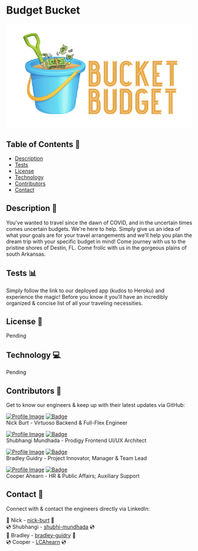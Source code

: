 
# Budget Bucket

![Brand Image](./public/assets/welcome/Screen_Shot_2020-10-26_at_5.19.28_PM-removebg-preview.png)

## Table of Contents :file_folder:
- [Description](#description)
- [Tests](#tests)
- [License](#license)
- [Technology](#technology)
- [Contributors](#contributors)
- [Contact](#contact)

## Description :book:
  You've wanted to travel since the dawn of COVID, and in the uncertain times comes uncertain budgets. We're here to help. Simply give us an idea of what your goals are for your travel arrangements and we'll help you plan the dream trip with your specific budget in mind! Come journey with us to the pristine shores of Destin, FL. Come frolic with us in the gorgeous plains of south Arkansas.


## Tests :bar_chart:
Simply follow the link to our deployed app (kudos to Heroku) and experience the magic! Before you know it you'll have an incredibly organized & concise list of all your traveling necessities.


## License :page_with_curl:
Pending


## Technology :computer:
Pending


## Contributors :milky_way:

Get to know our engineers & keep up with their latest updates via GitHub:


<a href="https://github.com/nbur4556">![Profile Image](https://github.com/nbur4556.png?size=50)</a>
<a href="https://github.com/nbur4556">![Badge](https://img.shields.io/badge/Github-nbur4556-4cbbb9)</a>
<br>
Nick Burt - Virtuoso Backend & Full-Flex Engineer

<a href="https://github.com/smundhada">![Profile Image](https://github.com/smundhada.png?size=50)</a>
<a href="https://github.com/smundhada">![Badge](https://img.shields.io/badge/Github-smundhada-4cbbb9)</a>
<br>
Shubhangi Mundhada - Prodigy Frontend UI/UX Architect

<a href="https://github.com/msyatlaus">![Profile Image](https://github.com/msyatlaus.png?size=50)</a>
<a href="https://github.com/msyatlaus">![Badge](https://img.shields.io/badge/Github-msyatlaus-4cbbb9)</a>
<br>
Bradley Guidry - Project Innovator, Manager & Team Lead

<a href="https://github.com/94Cooper94">![Profile Image](https://github.com/94Cooper94.png?size=50)</a>
<a href="https://github.com/94Cooper94">![Badge](https://img.shields.io/badge/Github-94Cooper94-4cbbb9)</a>
<br>
Cooper Ahearn - HR & Public Affairs; Auxiliary Support

## Contact :email:

Connect with & contact the engineers directly via LinkedIn:

:dvd: Nick - <a href="https://www.linkedin.com/in/nick-burt/">nick-burt</a> :dvd:<br> 
:cd: Shubhangi - <a href="https://www.linkedin.com/in/shubhi-mundhada/">shubhi-mundhada</a> :cd:<br> 
:dvd: Bradley - <a href="https://www.linkedin.com/in/bradley-guidry-076298187/">bradley-guidry</a> :dvd:<br>
:cd: Cooper - <a href="https://www.linkedin.com/in/lcahearn/">LCAhearn</a> :cd:<br>